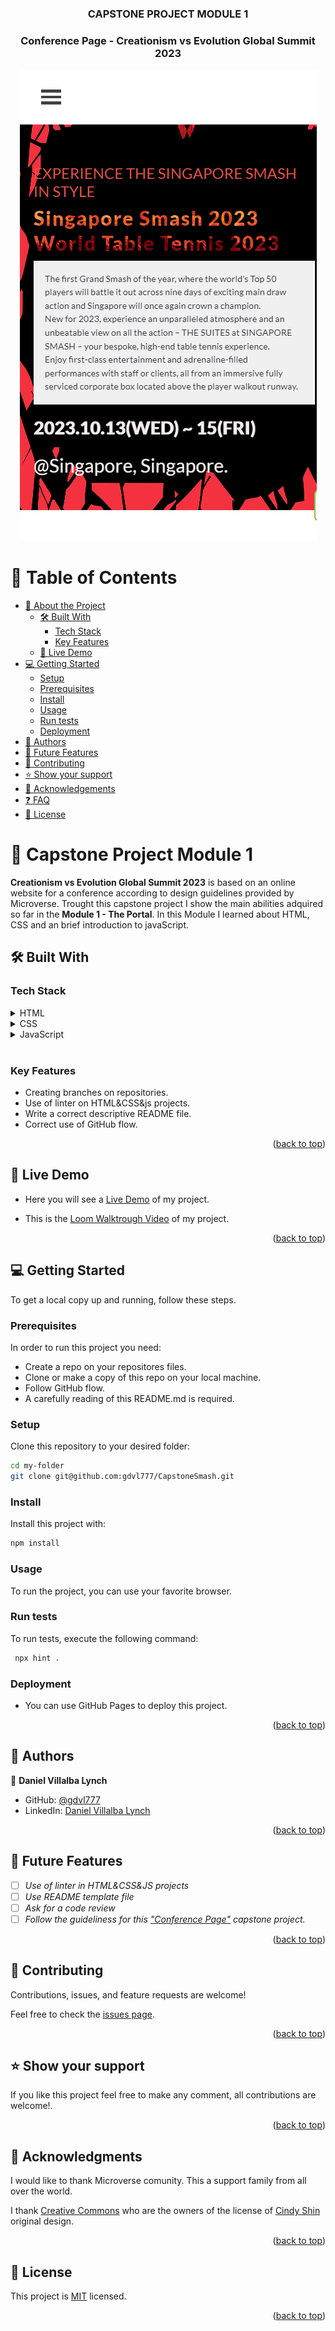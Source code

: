 <a name="readme-top"></a>


<div align="center">

  <h3><b>CAPSTONE PROJECT MODULE 1</b></h3>
  <h3><b>Conference Page - Creationism vs Evolution Global Summit 2023</b></h3>
  <img src="images/Readme.png" alt="Readme Image">

</div>

<!-- TABLE OF CONTENTS -->

# 📗 Table of Contents

- [📖 About the Project](#about-project)
  - [🛠 Built With](#built-with)
    - [Tech Stack](#tech-stack)
    - [Key Features](#key-features)
  - [🚀 Live Demo](#live-demo)
- [💻 Getting Started](#getting-started)
  - [Setup](#setup)
  - [Prerequisites](#prerequisites)
  - [Install](#install)
  - [Usage](#usage)
  - [Run tests](#run-tests)
  - [Deployment](#triangular_flag_on_post-deployment)
- [👥 Authors](#authors)
- [🔭 Future Features](#future-features)
- [🤝 Contributing](#contributing)
- [⭐️ Show your support](#support)
- [🙏 Acknowledgements](#acknowledgements)
- [❓ FAQ](#faq)
- [📝 License](#license)

<!-- PROJECT DESCRIPTION -->

# 📖 Capstone Project Module 1<a name="about-project"></a>


**Creationism vs Evolution Global Summit 2023** is based on an online website for a conference according to design guidelines provided by Microverse. Trought this capstone project I show the main abilities adquired so far in the **Module 1 - The Portal**. In this Module I learned about HTML, CSS and an brief introduction to javaScript.

## 🛠 Built With <a name="built-with"></a>

### Tech Stack <a name="tech-stack"></a>


<details>
  <summary>HTML</summary>
  <ul>
    <li>HTML</li>
  </ul>
</details>

<details>
  <summary>CSS</summary>
  <ul>
    <li>CSS</li>
  </ul>
</details>

<details>
  <summary>JavaScript</summary>
  <ul>
    <li>JavaScritp</li>
  </ul>
</details>
<br>
<!-- Features -->

### Key Features <a name="key-features"></a>


- Creating branches on repositories.
- Use of linter on HTML&CSS&js projects.
- Write a correct descriptive README file.
- Correct use of GitHub flow.

<p align="right">(<a href="#readme-top">back to top</a>)</p>

<!-- LIVE DEMO -->

## 🚀 Live Demo <a name="live-demo"></a>


- Here you will see a [Live Demo](https://gdvl777.github.io/) of my project.

- This is the [Loom Walktrough Video]() of my project.

<p align="right">(<a href="#readme-top">back to top</a>)</p>

<!-- GETTING STARTED -->

## 💻 Getting Started <a name="getting-started"></a>

To get a local copy up and running, follow these steps.

### Prerequisites

In order to run this project you need:

- Create a repo on your repositores files.
- Clone or make a copy of this repo on your local machine.
- Follow GitHub flow.
- A carefully reading of this README.md is required.


### Setup

Clone this repository to your desired folder:
 
 ```bash
 cd my-folder
 git clone git@github.com:gdvl777/CapstoneSmash.git
```

### Install

Install this project with:

 ```bash
 npm install
```

### Usage

To run the project, you can use your favorite browser.


### Run tests

To run tests, execute the following command:

```bash
 npx hint .
```

### Deployment

- You can use GitHub Pages to deploy this project.

<p align="right">(<a href="#readme-top">back to top</a>)</p>

<!-- AUTHORS -->

## 👥 Authors <a name="authors"></a>


👤 **Daniel Villalba Lynch**

- GitHub: [@gdvl777](https://github.com/gdvl777)
- LinkedIn: [Daniel Villalba Lynch](https://www.linkedin.com/in/dvillalba777)


<p align="right">(<a href="#readme-top">back to top</a>)</p>

<!-- FUTURE FEATURES -->

## 🔭 Future Features <a name="future-features"></a>



- [ ] *Use of linter in HTML&CSS&JS projects*
- [ ] *Use README template file*
- [ ] *Ask for a code review*
- [ ] *Follow the guideliness for this ["Conference Page"](https://github.com/microverseinc/curriculum-html-css/blob/main/capstone/html_capstone.md) capstone project.*

<p align="right">(<a href="#readme-top">back to top</a>)</p>

<!-- CONTRIBUTING -->

## 🤝 Contributing <a name="contributing"></a>

Contributions, issues, and feature requests are welcome!

Feel free to check the [issues page](../../issues/).

<p align="right">(<a href="#readme-top">back to top</a>)</p>

<!-- SUPPORT -->

## ⭐️ Show your support <a name="support"></a>


If you like this project feel free to make any comment, all contributions are welcome!.

<p align="right">(<a href="#readme-top">back to top</a>)</p>

<!-- ACKNOWLEDGEMENTS -->

## 🙏 Acknowledgments <a name="acknowledgements"></a>

I would like to thank Microverse comunity. This a support family from all over the world.

I thank [Creative Commons](https://creativecommons.org/licenses/by-nc/4.0/) who are the owners of the license of [Cindy Shin](https://www.behance.net/adagio07) original design.
 

<p align="right">(<a href="#readme-top">back to top</a>)</p>

## 📝 License <a name="license"></a>

This project is [MIT](LICENSE.md) licensed.

<p align="right">(<a href="#readme-top">back to top</a>)</p>
